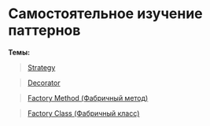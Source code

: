 # Самостоятельное изучение паттернов
**Темы:**
>[Strategy](https://github.com/AbdulatipA/My_patterns/tree/master/src/main/java/org/example/my_patterns/strategy)

>[Decorator](https://github.com/AbdulatipA/My_patterns/tree/master/src/main/java/org/example/my_patterns/decorator)

>[Factory Method (Фабричный метод)](https://github.com/AbdulatipA/My_patterns/tree/master/src/main/java/org/example/my_patterns/factoryMethod)

>[Factory Class (Фабричный класс)](https://github.com/AbdulatipA/My_patterns/tree/master/src/main/java/org/example/my_patterns/factoryClass)


